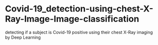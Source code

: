 # Covid-19_detection-using-chest-X-Ray-Image-Image-classification
detecting if a subject is Covid-19 positive using their chest X-Ray imaging by Deep Learning
